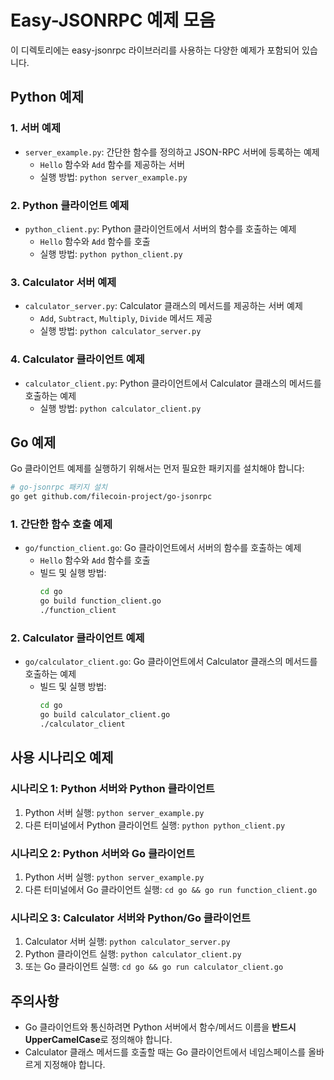 # Easy-JSONRPC 예제 모음

이 디렉토리에는 easy-jsonrpc 라이브러리를 사용하는 다양한 예제가 포함되어 있습니다.

## Python 예제

### 1. 서버 예제

- `server_example.py`: 간단한 함수를 정의하고 JSON-RPC 서버에 등록하는 예제
  - `Hello` 함수와 `Add` 함수를 제공하는 서버
  - 실행 방법: `python server_example.py`

### 2. Python 클라이언트 예제

- `python_client.py`: Python 클라이언트에서 서버의 함수를 호출하는 예제
  - `Hello` 함수와 `Add` 함수를 호출
  - 실행 방법: `python python_client.py`

### 3. Calculator 서버 예제

- `calculator_server.py`: Calculator 클래스의 메서드를 제공하는 서버 예제
  - `Add`, `Subtract`, `Multiply`, `Divide` 메서드 제공
  - 실행 방법: `python calculator_server.py`

### 4. Calculator 클라이언트 예제

- `calculator_client.py`: Python 클라이언트에서 Calculator 클래스의 메서드를 호출하는 예제
  - 실행 방법: `python calculator_client.py`

## Go 예제

Go 클라이언트 예제를 실행하기 위해서는 먼저 필요한 패키지를 설치해야 합니다:

```bash
# go-jsonrpc 패키지 설치
go get github.com/filecoin-project/go-jsonrpc
```

### 1. 간단한 함수 호출 예제

- `go/function_client.go`: Go 클라이언트에서 서버의 함수를 호출하는 예제
  - `Hello` 함수와 `Add` 함수를 호출
  - 빌드 및 실행 방법:
    ```bash
    cd go
    go build function_client.go
    ./function_client
    ```

### 2. Calculator 클라이언트 예제

- `go/calculator_client.go`: Go 클라이언트에서 Calculator 클래스의 메서드를 호출하는 예제
  - 빌드 및 실행 방법:
    ```bash
    cd go
    go build calculator_client.go
    ./calculator_client
    ```

## 사용 시나리오 예제

### 시나리오 1: Python 서버와 Python 클라이언트

1. Python 서버 실행: `python server_example.py`
2. 다른 터미널에서 Python 클라이언트 실행: `python python_client.py`

### 시나리오 2: Python 서버와 Go 클라이언트

1. Python 서버 실행: `python server_example.py`
2. 다른 터미널에서 Go 클라이언트 실행: `cd go && go run function_client.go`

### 시나리오 3: Calculator 서버와 Python/Go 클라이언트

1. Calculator 서버 실행: `python calculator_server.py`
2. Python 클라이언트 실행: `python calculator_client.py`
3. 또는 Go 클라이언트 실행: `cd go && go run calculator_client.go`

## 주의사항

- Go 클라이언트와 통신하려면 Python 서버에서 함수/메서드 이름을 **반드시 UpperCamelCase**로 정의해야 합니다.
- Calculator 클래스 메서드를 호출할 때는 Go 클라이언트에서 네임스페이스를 올바르게 지정해야 합니다. 